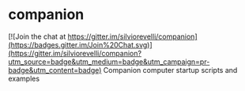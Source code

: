 # companion

[![Join the chat at https://gitter.im/silviorevelli/companion](https://badges.gitter.im/Join%20Chat.svg)](https://gitter.im/silviorevelli/companion?utm_source=badge&utm_medium=badge&utm_campaign=pr-badge&utm_content=badge)
Companion computer startup scripts and examples
